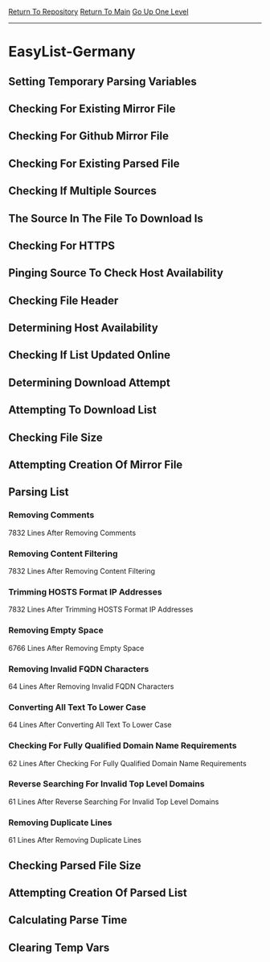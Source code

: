 [Return To Repository](https://github.com/deathbybandaid/piholeparser/)
[Return To Main](https://github.com/deathbybandaid/piholeparser/blob/master/RecentRunLogs/Mainlog.md)
[Go Up One Level](https://github.com/deathbybandaid/piholeparser/blob/master/RecentRunLogs/TopLevelScripts/30-Processing-Blacklists.md)
____________________________________
# EasyList-Germany
## Setting Temporary Parsing Variables
## Checking For Existing Mirror File
## Checking For Github Mirror File
## Checking For Existing Parsed File
## Checking If Multiple Sources
## The Source In The File To Download Is
## Checking For HTTPS
## Pinging Source To Check Host Availability
## Checking File Header
## Determining Host Availability
## Checking If List Updated Online
## Determining Download Attempt
## Attempting To Download List
## Checking File Size
## Attempting Creation Of Mirror File
## Parsing List
### Removing Comments
7832 Lines After Removing Comments
### Removing Content Filtering
7832 Lines After Removing Content Filtering
### Trimming HOSTS Format IP Addresses
7832 Lines After Trimming HOSTS Format IP Addresses
### Removing Empty Space
6766 Lines After Removing Empty Space
### Removing Invalid FQDN Characters
64 Lines After Removing Invalid FQDN Characters
### Converting All Text To Lower Case
64 Lines After Converting All Text To Lower Case
### Checking For Fully Qualified Domain Name Requirements
62 Lines After Checking For Fully Qualified Domain Name Requirements
### Reverse Searching For Invalid Top Level Domains
61 Lines After Reverse Searching For Invalid Top Level Domains
### Removing Duplicate Lines
61 Lines After Removing Duplicate Lines
## Checking Parsed File Size
## Attempting Creation Of Parsed List
## Calculating Parse Time
## Clearing Temp Vars
